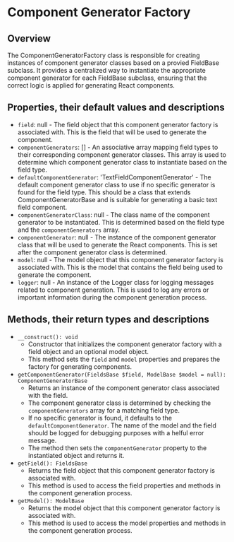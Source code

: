 # Component Generator Factory

## Overview
The ComponentGeneratorFactory class is responsible for creating instances of component 
generator classes based on a provied FieldBase subclass. It provides a centralized way to instantiate 
the appropriate component generator for each FieldBase subclass, ensuring that the correct logic 
is applied for generating React components.

## Properties, their default values and descriptions
- `field`: null - The field object that this component generator factory is associated with. This is the field that will be used to generate the component.
- `componentGenerators`: [] - An associative array mapping field types to their corresponding component generator classes. This array is used to determine which component generator class to instantiate based on the field type.
- `defaultComponentGenerator`: 'TextFieldComponentGenerator' - The default component generator class to use if no specific generator is found for the field type. This should be a class that extends ComponentGeneratorBase and is suitable for generating a basic text field component.
- `componentGeneratorClass`: null - The class name of the component generator to be instantiated. This is determined based on the field type and the `componentGenerators` array.
- `componentGenerator`: null - The instance of the component generator class that will be used to generate the React components. This is set after the component generator class is determined.
- `model`: null - The model object that this component generator factory is associated with. This is the model that contains the field being used to generate the component.
- `logger`: null - An instance of the Logger class for logging messages related to component generation. This is used to log any errors or important information during the component generation process.

## Methods, their return types and descriptions
- `__construct(): void`
  - Constructor that initializes the component generator factory with a field object and an optional model object.
  - This method sets the `field` and `model` properties and prepares the factory for generating components.
- `getComponentGenerator(FieldsBase $field, ModelBase $model = null): ComponentGeneratorBase`
  - Returns an instance of the component generator class associated with the field.
  - The component generator class is determined by checking the `componentGenerators` array for a matching field type.
  - If no specific generator is found, it defaults to the `defaultComponentGenerator`. The name of the model and the field should be logged for debugging purposes with a helful error message.
  - The method then sets the `componentGenerator` property to the instantiated object and returns it.
- `getField(): FieldsBase`
  - Returns the field object that this component generator factory is associated with.
  - This method is used to access the field properties and methods in the component generation process.
- `getModel(): ModelBase`
  - Returns the model object that this component generator factory is associated with.
  - This method is used to access the model properties and methods in the component generation process.